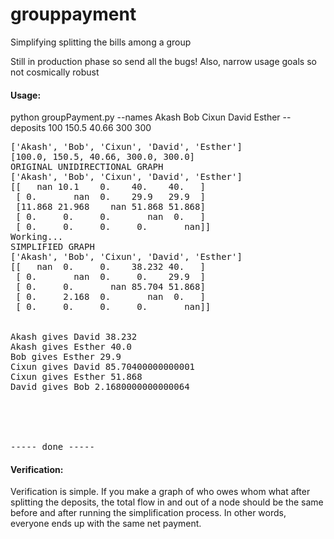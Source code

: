 # grouppayment
Simplifying splitting the bills among a group

Still in production phase so send all the bugs! Also, narrow usage goals so not cosmically robust


#### Usage:

python groupPayment.py --names Akash Bob Cixun David Esther --deposits 100 150.5 40.66 300 300
<pre>[&apos;Akash&apos;, &apos;Bob&apos;, &apos;Cixun&apos;, &apos;David&apos;, &apos;Esther&apos;]
[100.0, 150.5, 40.66, 300.0, 300.0]
ORIGINAL UNIDIRECTIONAL GRAPH
[&apos;Akash&apos;, &apos;Bob&apos;, &apos;Cixun&apos;, &apos;David&apos;, &apos;Esther&apos;]
[[   nan 10.1    0.    40.    40.   ]
 [ 0.       nan  0.    29.9   29.9  ]
 [11.868 21.968    nan 51.868 51.868]
 [ 0.     0.     0.       nan  0.   ]
 [ 0.     0.     0.     0.       nan]]
Working...
SIMPLIFIED GRAPH
[&apos;Akash&apos;, &apos;Bob&apos;, &apos;Cixun&apos;, &apos;David&apos;, &apos;Esther&apos;]
[[   nan  0.     0.    38.232 40.   ]
 [ 0.       nan  0.     0.    29.9  ]
 [ 0.     0.       nan 85.704 51.868]
 [ 0.     2.168  0.       nan  0.   ]
 [ 0.     0.     0.     0.       nan]]


Akash gives David 38.232
Akash gives Esther 40.0
Bob gives Esther 29.9
Cixun gives David 85.70400000000001
Cixun gives Esther 51.868
David gives Bob 2.1680000000000064





----- done -----
</pre>



#### Verification:

Verification is simple. If you make a graph of who owes whom what after splitting the deposits, the total flow in and out of a node should be the same before and after running the simplification process. In other words, everyone ends up with the same net payment.

